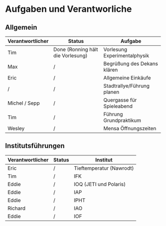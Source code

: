 Aufgaben und Verantworliche
===========================

Allgemein
---------

| Verantwortlicher	| Status				| Aufgabe			|
|-----------------------|---------------------------------------|-------------------------------|
| Tim			| Done (Ronning hält die Vorlesung)	| Vorlesung Experimentalphysik	|
| Max 			| / 					| Begrüßung des Dekans klären	|
| Eric			| / 					| Allgemeine Einkäufe		|
| / 			| /					| Stadtrallye/Führung planen	|
| Michel / Sepp 	| / 					| Quergasse für Spieleabend	|
| Tim 			| /					| Führung Grundpraktikum	|
| Wesley		| / 					| Mensa Öffnungszeiten		|

Institutsführungen
------------------

| Verantwortlicher	| Status				| Institut 			|
|-----------------------|---------------------------------------|-------------------------------|
| Eric			| / 					| Tieftemperatur (Nawrodt)	|
| Tim			| / 					| IFK				|
| Eddie			| / 					| IOQ (JETI und Polaris)	|
| Eddie			| / 					| IAP				|
| Eddie 		| / 					| IPHT				|
| Richard		| /					| IAO				|
| Eddie			| /					| IOF				|
